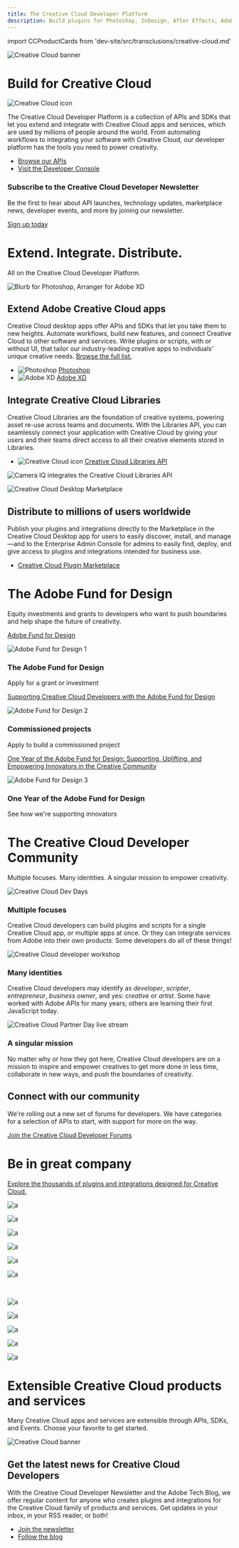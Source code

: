 ```yaml
---
title: The Creative Cloud Developer Platform
description: Build plugins for Photoshop, InDesign, After Effects, Adobe XD and more. Integrate service APIs like Creative Cloud Libraries, Adobe Fonts, and Adobe Stock.
---
```


import CCProductCards from 'dev-site/src/transclusions/creative-cloud.md'

<!-- Hero -->
<Hero slots="image, heading, icon, text, buttons" variant="halfwidth" />

![Creative Cloud banner](images/cc-hero.png)

# Build for Creative Cloud

![Creative Cloud icon](https://adobe.io/shared/icons/cc_appicon_64.svg)

The Creative Cloud Developer Platform is a collection of APIs and SDKs that let you extend and integrate with Creative Cloud apps and services, which are used by millions of people around the world. From automating workflows to integrating your software with Creative Cloud, our developer platform has the tools you need to power creativity.

- [Browse our APIs](#api-list)
- [Visit the Developer Console](https://console.adobe.io)

<!-- Newsletter -->
<AnnouncementBlock slots="heading, text, button" theme="dark" />

### Subscribe to the Creative Cloud Developer Newsletter

Be the first to hear about API launches, technology updates, marketplace news, developer events, and more by joining our newsletter.

[Sign up today](http://adobe.ly/devnews)

<!-- Extend, Integrate, Distribute -->
<TitleBlock slots="heading, text" theme="lightest" />

# Extend. Integrate. Distribute.

All on the Creative Cloud Developer Platform.

<TextBlock slots="image, heading, text1, links" />

![Blurb for Photoshop, Arranger for Adobe XD](images/cc-extend-3.png)

## Extend Adobe Creative Cloud apps

Creative Cloud desktop apps offer APIs and SDKs that let you take them to new heights. Automate workflows, build new features, and connect Creative Cloud to other software and services. Write plugins or scripts, with or without UI, that tailor our industry-leading creative apps to individuals’ unique creative needs. [Browse the full list.](#api-list)

- ![Photoshop](https://adobe.io/shared/icons/ps_appicon_64.svg) [Photoshop](../photoshop)
- ![Adobe XD](https://adobe.io/shared/icons/xd_appicon_64.svg) [Adobe XD](../xd)

<TextBlock slots="heading, text1, links, image" />

## Integrate Creative Cloud Libraries

Creative Cloud Libraries are the foundation of creative systems, powering asset re-use across teams and documents. With the Libraries API, you can seamlessly connect your application with Creative Cloud by giving your users and their teams direct access to all their creative elements stored in Libraries.

- ![Creative Cloud icon](https://adobe.io/shared/icons/cc_appicon_64.svg) [Creative Cloud Libraries API](../creative-cloud-libraries)

![Camera IQ integrates the Creative Cloud Libraries API](images/cc-integrate.png)

<TextBlock slots="image, heading, text1, links" />

![Creative Cloud Desktop Marketplace](images/cc-desktop-marketplace-1.png)

## Distribute to millions of users worldwide

Publish your plugins and integrations directly to the Marketplace in the Creative Cloud Desktop app for users to easily discover, install, and manage—and to the Enterprise Admin Console for admins to easily find, deploy, and give access to plugins and integrations intended for business use.

- [Creative Cloud Plugin Marketplace](https://exchange.adobe.com/creativecloud.html?route=discoverIntegrations&workflow=share)

<!-- Fund content -->
<TitleBlock slots="heading, text" theme="light" />

# The Adobe Fund for Design

Equity investments and grants to developers who want to push boundaries and help shape the future of creativity.

<ResourceCard slots="link, image, heading, text" width="50%" theme="light" variant="vertical" />

[Adobe Fund for Design](https://www.adobe.com/products/xd/adobe-fund.html)

![Adobe Fund for Design 1](images/adobe-fund-for-design-1.jpeg)

### The Adobe Fund for Design

Apply for a grant or investment

<ResourceCard slots="link, image, heading, text" width="50%" theme="light" />

[Supporting Creative Cloud Developers with the Adobe Fund for Design](https://blog.adobe.com/en/publish/2020/06/15/adobe-fund-for-design-creative-cloud-developers.html#gs.iaz41v)

![Adobe Fund for Design 2](images/adobe-fund-for-design-2.jpeg)

### Commissioned projects

Apply to build a commissioned project

<ResourceCard slots="link, image, heading, text" width="50%" theme="light" />

[One Year of the Adobe Fund for Design: Supporting, Uplifting, and Empowering Innovators in the Creative Community](https://blog.adobe.com/en/publish/2019/09/10/fund-for-design-new-design-tools.html#gs.iaz41y)

![Adobe Fund for Design 3](images/adobe-fund-for-design-3.jpeg)

### One Year of the Adobe Fund for Design

See how we're supporting innovators

<!-- Community -->
<TitleBlock slots="heading, text" theme="dark" />

# The Creative Cloud Developer Community

Multiple focuses. Many identities. A singular mission to empower creativity.

<TextBlock slots="image, heading, text" width="33%" theme="dark" isCentered />

![Creative Cloud Dev Days](images/dev-days.jpg)

### Multiple focuses

Creative Cloud developers can build plugins and scripts for a single Creative Cloud app, or multiple apps at once. Or they can integrate services from Adobe into their own products. Some developers do all of these things!

<TextBlock slots="image, heading, text" width="33%" theme="dark" isCentered />

![Creative Cloud developer workshop](images/workshop.jpg)

### Many identities

Creative Cloud developers may identify as _developer_, _scripter_, _entrepreneur_, _business owner_, and yes: _creative_ or _artist_. Some have worked with Adobe APIs for many years; others are learning their first JavaScript today.

<TextBlock slots="image, heading, text" width="33%" theme="dark" isCentered />

![Creative Cloud Partner Day live stream](images/partner-day.png)

### A singular mission

No matter why or how they got here, Creative Cloud developers are on a mission to inspire and empower creatives to get more done in less time, collaborate in new ways, and push the boundaries of creativity.

<AnnouncementBlock slots="heading, text, button" theme="dark" />

## Connect with our community

We're rolling out a new set of forums for developers. We have categories for a selection of APIs to start, with support for more on the way.

[Join the Creative Cloud Developer Forums](https://forums.creativeclouddeveloper.com)

<!-- Partners -->

<TitleBlock slots="heading, text" theme="lightest" />

# Be in great company

[Explore the thousands of plugins and integrations designed for Creative Cloud.](https://www.adobe.com/creativecloud/extensibility.html)

![a](images/designed-for-cc-sm.png)

<!-- 1 -->
<TextBlock slots="image" width="20%" theme="lightest" isCentered />

![a](images/partners/google.png)

<TextBlock slots="image" width="20%" theme="lightest" isCentered />

![a](images/partners/msft-teams.png)

<TextBlock slots="image" width="20%" theme="lightest" isCentered />

![a](images/partners/slack.png)

<TextBlock slots="image" width="20%" theme="lightest" isCentered />

![a](images/partners/pantone.jpg)

<TextBlock slots="image" width="20%" theme="lightest" isCentered />

![a](images/partners/wrike.png)

<br style="background: rgb(245, 245, 245)" />

<!-- 2 -->
<TextBlock slots="image" width="20%" theme="lightest" isCentered />

![a](images/partners/asana.png)

<TextBlock slots="image" width="20%" theme="lightest" isCentered />

![a](images/partners/miro.png)

<TextBlock slots="image" width="20%" theme="lightest" isCentered />

![a](images/partners/tiled.jpg)

<TextBlock slots="image" width="20%" theme="lightest" isCentered />

![a](images/partners/zeplin.png)

<TextBlock slots="image" width="20%" theme="lightest" isCentered />

![a](images/partners/mural.png)

<!-- Product cards -->
<div id="api-list"></div>
<TitleBlock slots="heading, text" theme="lightest" />

# Extensible Creative Cloud products and services

Many Creative Cloud apps and services are extensible through APIs, SDKs, and Events. Choose your favorite to get started.

<CCProductCards />

<!-- Summary block -->
<SummaryBlock slots="image, heading, text, buttons" background="rgb(9, 90, 186)" />

![Creative Cloud banner](images/cc-banner.png)

## Get the latest news for Creative Cloud Developers

With the Creative Cloud Developer Newsletter and the Adobe Tech Blog, we offer regular content for anyone who creates plugins and integrations for the Creative Cloud family of products and services. Get updates in your inbox, in your RSS reader, or both!

- [Join the newsletter](http://adobe.ly/devnews)
- [Follow the blog](https://medium.com/adobetech)
